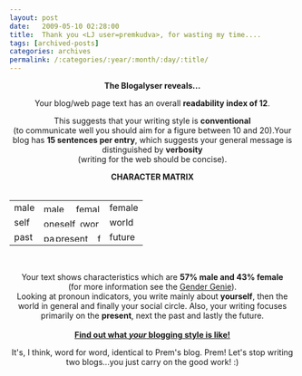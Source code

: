 ```yaml
---
layout: post
date:	2009-05-10 02:28:00
title:  Thank you <LJ user=premkudva>, for wasting my time....
tags: [archived-posts]
categories: archives
permalink: /:categories/:year/:month/:day/:title/
---
```

<center><p class='big'><b>The Blogalyser reveals...</b><p class='big'>Your blog/web page text has an overall <b>readability index of 12</b>.<p class='big'>This suggests that your writing style is <b>conventional</b> <br>(to communicate well you should aim for a figure between 10 and 20).Your blog has <b>15 sentences per entry</b>, which suggests your general message is distinguished by <b>verbosity</b> <br>(writing for the web should be concise).<br><p class='big'><b>CHARACTER MATRIX</b><table border=0 cellpadding=0 cellspacing=2><tr><td>male </td><td><img src='http://hatmandu.net/content/images/men.jpg' border=0 width='57' height=15 alt='male'><img src='http://hatmandu.net/content/images/women.jpg' border=0 width='43' height=15 alt='female'></td><td> female</td></tr><br><tr><td>self </td><td><img src='http://hatmandu.net/content/images/ego.jpg' border=0 width='64' height=15 alt='oneself'><img src='http://hatmandu.net/content/images/group.jpg' border=0 width='5' height=15 alt='group'><img src='http://hatmandu.net/content/images/world.jpg' border=0 width='31' height=15 alt='world'></td><td> world</td></tr><br><tr><td>past </td><td><img src='http://hatmandu.net/content/images/past.jpg' border=0 width='21' height=15 alt='past'><img src='http://hatmandu.net/content/images/present.jpg' border=0 width='74' height=15 alt='present'><img src='http://hatmandu.net/content/images/future.jpg' border=0 width='5' height=15 alt='future'></td><td> future</td></tr></table><br><p class='big'>Your text shows characteristics which are <b>57% male and 43% female</b><br>(for more information see the <a href='http://bookblog.net/gender/genie.php'>Gender Genie</a>).<br>Looking at pronoun indicators, you write mainly about <b>yourself</b>, then the world in general and finally your social circle. Also, your writing focuses primarily on the <b>present</b>, next the past and lastly the future.<br></small><br><b><a href='http://hatmandu.net/content/blogalyser2.php'>Find out what <i>your</i> blogging style is like!</a></b>



It's, I think, word for word, identical to Prem's blog. Prem! Let's stop writing two blogs...you just carry on the good work! :)
